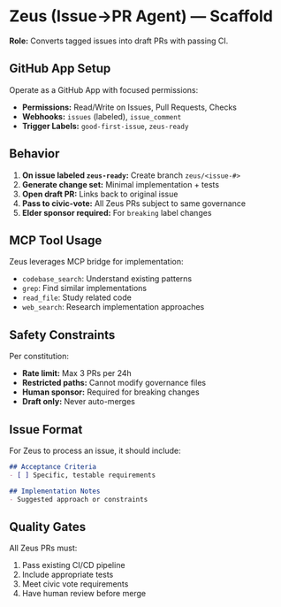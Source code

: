# Zeus (Issue→PR Agent) — Scaffold

**Role:** Converts tagged issues into draft PRs with passing CI.

## GitHub App Setup

Operate as a GitHub App with focused permissions:
- **Permissions:** Read/Write on Issues, Pull Requests, Checks
- **Webhooks:** `issues` (labeled), `issue_comment`
- **Trigger Labels:** `good-first-issue`, `zeus-ready`

## Behavior

1. **On issue labeled `zeus-ready`:** Create branch `zeus/<issue-#>`
2. **Generate change set:** Minimal implementation + tests
3. **Open draft PR:** Links back to original issue
4. **Pass to civic-vote:** All Zeus PRs subject to same governance
5. **Elder sponsor required:** For `breaking` label changes

## MCP Tool Usage

Zeus leverages MCP bridge for implementation:
- `codebase_search`: Understand existing patterns
- `grep`: Find similar implementations
- `read_file`: Study related code
- `web_search`: Research implementation approaches

## Safety Constraints

Per constitution:
- **Rate limit:** Max 3 PRs per 24h
- **Restricted paths:** Cannot modify governance files
- **Human sponsor:** Required for breaking changes
- **Draft only:** Never auto-merges

## Issue Format

For Zeus to process an issue, it should include:
```markdown
## Acceptance Criteria
- [ ] Specific, testable requirements

## Implementation Notes
- Suggested approach or constraints
```

## Quality Gates

All Zeus PRs must:
1. Pass existing CI/CD pipeline
2. Include appropriate tests
3. Meet civic vote requirements
4. Have human review before merge
